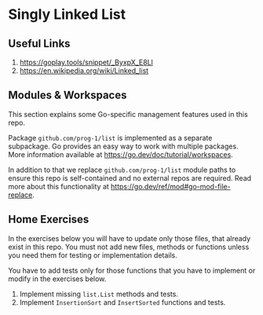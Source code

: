 # Singly Linked List

## Useful Links

1. https://goplay.tools/snippet/_ByxpX_E8Ll
2. https://en.wikipedia.org/wiki/Linked_list

## Modules & Workspaces

This section explains some Go-specific management features used in this repo.

Package `github.com/prog-1/list` is implemented as a separate subpackage. Go
provides an easy way to work with multiple packages. More information available
at https://go.dev/doc/tutorial/workspaces.

In addition to that we replace `github.com/prog-1/list` module paths to ensure
this repo is self-contained and no external repos are required. Read more about
this functionality at https://go.dev/ref/mod#go-mod-file-replace.

## Home Exercises

In the exercises below you will have to update only those files, that already exist
in this repo. You must not add new files, methods or functions unless you need them
for testing or implementation details.

You have to add tests only for those functions that you have to implement or modify
in the exercises below.

1. Implement missing `list.List` methods and tests.
2. Implement `InsertionSort` and `InsertSorted` functions and tests.
